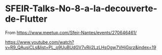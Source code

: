 # SFEIR-Talks-No-8-a-la-decouverte-de-Flutter
From https://www.meetup.com/Sfeir-Nantes/events/270646461/

https://www.youtube.com/watch?v=R9_QAusiCLs&list=PL_o9UuBUdGV7vRii2LzLHsOgw7VHjGsrz&index=19
